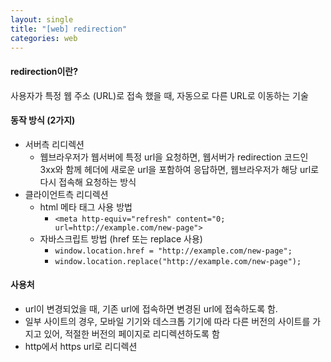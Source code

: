 ```yaml
---
layout: single
title: "[web] redirection"
categories: web
---
```


#### redirection이란?
사용자가 특정 웹 주소 (URL)로 접속 했을 때, 자동으로 다른 URL로 이동하는 기술

#### 동작 방식 (2가지)
- 서버측 리디렉션
	- 웹브라우저가 웹서버에 특정 url을 요청하면, 웹서버가 redirection 코드인 3xx와 함께 헤더에 새로운 url을 포함하여 응답하면, 웹브라우저가 해당 url로 다시 접속해 요청하는 방식
- 클라이언트측 리디렉션
	- html 메타 태그 사용 방법
		- `<meta http-equiv="refresh" content="0; url=http://example.com/new-page">`
	- 자바스크립트 방법 (href 또는 replace 사용)
		- `window.location.href = "http://example.com/new-page";`
		- `window.location.replace("http://example.com/new-page");`

#### 사용처
- url이 변경되었을 때, 기존 url에 접속하면 변경된 url에 접속하도록 함.
- 일부 사이트의 경우, 모바일 기기와 데스크톱 기기에 따라 다른 버전의 사이트를 가지고 있어, 적절한 버전의 페이지로 리디렉션하도록 함
- http에서 https url로 리디렉션
